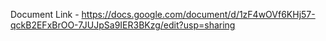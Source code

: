 Document Link -
https://docs.google.com/document/d/1zF4wOVf6KHj57-qckB2EFxBrOO-7JUJpSa9IER3BKzg/edit?usp=sharing